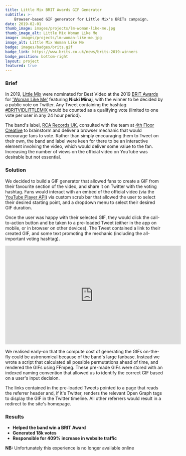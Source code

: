 ```yaml
---
title: Little Mix BRIT Awards GIF Generator
subtitle: >-
    Browser-based GIF generator for Little Mix's BRITs campaign.
date: 2019-02-01
thumb_image: images/projects/lm-woman-like-me.jpg
thumb_image_alt: Little Mix Woman Like Me
image: images/projects/lm-woman-like-me.jpg
image_alt: Little Mix Woman Like Me
badge: images/badges/brits.gif
badge_link: https://www.brits.co.uk/news/brits-2019-winners
badge_position: bottom-right
layout: project
featured: true
---
```


### Brief
In 2019, [Little Mix](https://little-mix.com) were nominated for Best Video at the 2019 [BRIT Awards](https://www.brits.co.uk) for ['Woman Like Me'](https://www.youtube.com/watch?v=fSOpiZo1BAA) featuring **Nicki Minaj**, with the winner to be decided by a public vote on Twitter. Any Tweet containing the hashtag [#BRITVIDLITTLEMIX](https://twitter.com/search?q=%23BRITVIDLITTLEMIX) would be counted as a qualifying vote (limited to one vote per user in any 24 hour period).  

The band's label, [RCA Records UK](https://www.rca-records.co.uk/), consulted with the team at [4th Floor Creative](https://4thfloorcreative.co.uk/) to brainstorm and deliver a browser mechanic that would encourage fans to vote. Rather than simply encouraging them to Tweet on their own, the band and label were keen for there to be an interactive element involving the video, which would deliver some value to the fan. Increasing the number of views on the official video on YouTube was desirable but not essential.

### Solution
We decided to build a GIF generator that allowed fans to create a GIF from their favourite section of the video, and share it on Twitter with the voting hashtag. Fans would interact with an embed of the official video (via the [YouTube Player API](https://developers.google.com/youtube/iframe_api_reference)) via custom scrub bar that allowed the user to select their desired starting point, and a dropdown menu to select their desired GIF duration. 

Once the user was happy with their selected GIF, they would click the call-to-action button and be taken to a pre-loaded Tweet (either in the app on mobile, or in browser on other devices). The Tweet contained a link to their created GIF, and some text promoting the mechanic (including the all-important voting hashtag). 

<iframe width="560" height="315" src="https://www.youtube.com/embed/51_ZHOdD3ZQ" frameborder="0" allow="accelerometer; autoplay; clipboard-write; encrypted-media; gyroscope; picture-in-picture" allowfullscreen></iframe>

We realised early-on that the compute cost of generating the GIFs on-the-fly could be astronomical because of the band's large fanbase. Instead we wrote a script that calculated all possible permutations ahead of time, and rendered the GIFs using FFmpeg. These pre-made GIFs were stored with an indexed naming convention that allowed us to identify the correct GIF based on a user's input decision.

The links contained in the pre-loaded Tweets pointed to a page that reads the referrer header and, if it's Twitter, renders the relevant Open Graph tags to display the GIF in the Twitter timeline. All other referrers would result in a redirect to the site's homepage.

### Results
* **Helped the band win a BRIT Award**
* **Generated 18k votes**
* **Responsible for 409% increase in website traffic**

**NB:** Unfortunately this experience is no longer available online